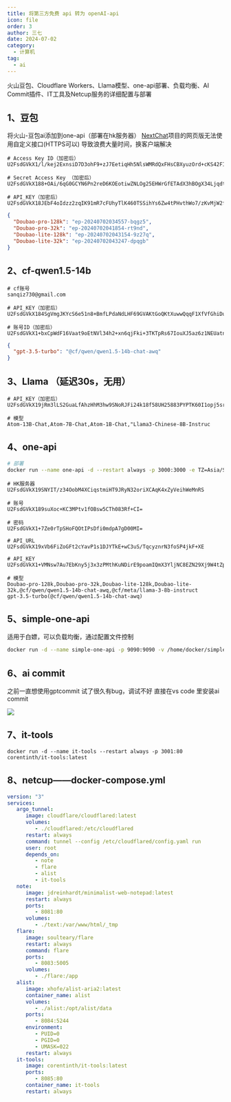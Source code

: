 ```yaml
---
title: 将第三方免费 api 转为 openAI-api
icon: file
order: 3
author: 三七
date: 2024-07-02
category:
  - 计算机
tag:
  - ai
---
```

火山豆包、Cloudflare Workers、Llama模型、one-api部署、负载均衡、AI Commit插件、IT工具及Netcup服务的详细配置与部署
<!-- more --> 

## 1、豆包
将火山-豆包ai添加到one-api（部署在hk服务器）
[NextChat]()项目的网页版无法使用自定义接口(HTTPS可以)
导致浪费大量时间，换客户端解决

```
# Access Key ID（加密后）
U2FsdGVkX1/l/kej2ExnsiD7D3ohF9+zJ7EetiqHh5NlsWMRdQxFHsCBXyuzOrd+cKS42FIs+JfJUj3VeGQxZQ==

# Secret Access Key （加密后）
U2FsdGVkX188+OAi/6qG0GCYN6Pn2reD6KOEotiwZNLOg25EHWrGfETAdX3hBOgX34LjqdtN8BzdzARV5wwCKfYgvAuwKCDj1LojFlTd7jI= 

# API_KEY（加密后）
U2FsdGVkX18JEbF4oIdzz2zqIK91mR7cFUhyTlK460TSSihYs6Zw4tPHvthWo7/zKvMjW2fJXLAliZaNBonY5A==
```

```json
{
  "Doubao-pro-128k": "ep-20240702034557-bqgz5",
  "Doubao-pro-32k": "ep-20240702041854-rt9nd",
  "Doubao-lite-128k": "ep-20240702043154-9z27q",
  "Doubao-lite-32k": "ep-20240702043247-dpqgb"
}
```

## 2、cf-qwen1.5-14b

```
# cf账号
sanqiz730@gmail.com

# API_KEY（加密后）
U2FsdGVkX184SgVmgJKYcS6e51n8+BmfLPdaNdLHF69GVAKtGoQKtXuwwQqqF1XfVfGhiDuQPInuXB3eXCNyQQ==

# 账号ID（加密后）
U2FsdGVkX1+bxCpWdF16Vaat9oEtNVl34h2+xn6qjFki+3TKTpRs67IouXJ5az6z1NEUatn5YToMdQ6d9sornA==
```

```json
{
  "gpt-3.5-turbo": "@cf/qwen/qwen1.5-14b-chat-awq"
}
```

## 3、Llama （延迟30s，无用）
```
# API_KEY（加密后）
U2FsdGVkX19jRm3lLS2GuaLfAhzHhM3hw9SNoRJFi24k18f58UH25883PYPTK60I1opj5sr14/pITisA0rQPIw==

# 模型
Atom-13B-Chat,Atom-7B-Chat,Atom-1B-Chat,"Llama3-Chinese-8B-Instruc
```

## 4、one-api

```bash
# 部署
docker run --name one-api -d --restart always -p 3000:3000 -e TZ=Asia/Shanghai -v /home/oneapi/data:/data justsong/one-api
```

```
# HK服务器
U2FsdGVkX19SNYIT/z34OobM4XCiqstmiHT9JRyN32oriXCAqK4xZyVeihWeMnRS

# 账号
U2FsdGVkX189suXoc+KC3MPtv1fOBsw5CTh083Rf+CI=

# 密码
U2FsdGVkX1+7Ze0rTpSHoFQOtIPsDfi0mdpA7gD00MI=
```

```
# API_URL
U2FsdGVkX19xVb6FiZoGFt2cYavP1s1DJYTkE+wC3uS/TqcyznrN3foSP4jkF+XE

# API_KEY
U2FsdGVkX1+VMNsw7Au7EbKny5j3x3zPMthKuNDirE9poamIQmX3YljNC8EZN29Xj9W4tZpPnVX5bj9wknFTQtDBK3DYu+lx7qMoeV4YkJk=

# 模型
Doubao-pro-128k,Doubao-pro-32k,Doubao-lite-128k,Doubao-lite-32k,@cf/qwen/qwen1.5-14b-chat-awq,@cf/meta/llama-3-8b-instruct
gpt-3.5-turbo(@cf/qwen/qwen1.5-14b-chat-awq)
```

## 5、simple-one-api

适用于白嫖，可以负载均衡，通过配置文件控制

```bash
docker run -d --name simple-one-api -p 9090:9090 -v /home/docker/simple-one-api/config.json:/app/config.json fruitbars/simple-one-api
```

## 6、ai commit

之前一直想使用gptcommit
试了很久有bug，调试不好
直接在vs code 里安装ai commit

![](https://i.730307.xyz/202407022159101.avif)

## 7、it-tools

```
docker run -d --name it-tools --restart always -p 3001:80 corentinth/it-tools:latest
```

## 8、netcup——docker-compose.yml

```yml
version: "3"
services:
   argo_tunnel:
      image: cloudflare/cloudflared:latest
      volumes:
         - ./cloudflared:/etc/cloudflared
      restart: always
      command: tunnel --config /etc/cloudflared/config.yaml run
      user: root
      depends_on:
         - note
         - flare
         - alist
         - it-tools
   note:
      image: jdreinhardt/minimalist-web-notepad:latest
      restart: always
      ports:
         - 8081:80
      volumes:
         - ./text:/var/www/html/_tmp
   flare:
      image: soulteary/flare
      restart: always
      command: flare
      ports:
         - 8083:5005
      volumes:
         - ./flare:/app
   alist:
      image: xhofe/alist-aria2:latest
      container_name: alist
      volumes:
         - ./alist:/opt/alist/data
      ports:
         - 8084:5244
      environment:
         - PUID=0
         - PGID=0
         - UMASK=022
      restart: always
   it-tools:
      image: corentinth/it-tools:latest
      ports:
         - 8085:80
      container_name: it-tools
      restart: always

```

